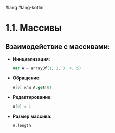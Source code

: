 #lang #lang-kotlin

# 1.1. Массивы

## Взаимодействие с массивами:

- **Инициализация**:  
  ```kotlin
  var A = arrayOf(1, 2, 3, 4, 5)
  ```

- **Обращение**:  
  ```kotlin
  A[0] или A.get(0)
  ```

- **Редактирование**:  
  ```kotlin
  A[0] = 1
  ```

- **Размер массива**:  
  ```kotlin
  A.length
  ```
